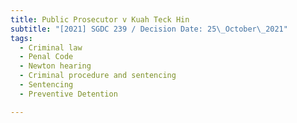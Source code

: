 ```yaml
---
title: Public Prosecutor v Kuah Teck Hin
subtitle: "[2021] SGDC 239 / Decision Date: 25\_October\_2021"
tags:
  - Criminal law
  - Penal Code
  - Newton hearing
  - Criminal procedure and sentencing
  - Sentencing
  - Preventive Detention

---
```

